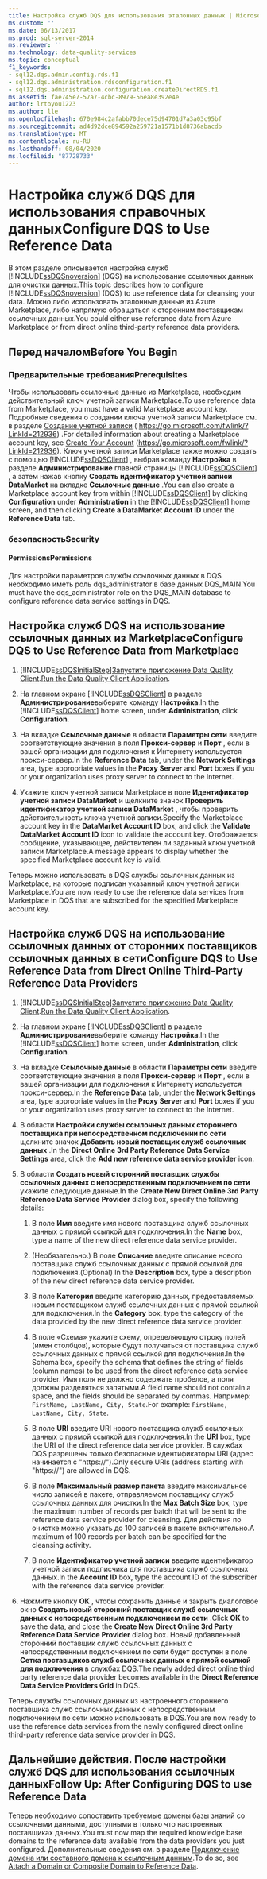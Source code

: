 ```yaml
---
title: Настройка служб DQS для использования эталонных данных | Microsoft Docs
ms.custom: ''
ms.date: 06/13/2017
ms.prod: sql-server-2014
ms.reviewer: ''
ms.technology: data-quality-services
ms.topic: conceptual
f1_keywords:
- sql12.dqs.admin.config.rds.f1
- sql12.dqs.administration.rdsconfiguration.f1
- sql12.dqs.administration.configuration.createDirectRDS.f1
ms.assetid: fae745e7-57a7-4cbc-8979-56ea8e392e4e
author: lrtoyou1223
ms.author: lle
ms.openlocfilehash: 670e984c2afabb70dece75d94701d7a3a03c95bf
ms.sourcegitcommit: ad4d92dce894592a259721a1571b1d8736abacdb
ms.translationtype: MT
ms.contentlocale: ru-RU
ms.lasthandoff: 08/04/2020
ms.locfileid: "87728733"
---
```

# <a name="configure-dqs-to-use-reference-data"></a><span data-ttu-id="6cc6f-102">Настройка служб DQS для использования справочных данных</span><span class="sxs-lookup"><span data-stu-id="6cc6f-102">Configure DQS to Use Reference Data</span></span>
  <span data-ttu-id="6cc6f-103">В этом разделе описывается настройка служб [!INCLUDE[ssDQSnoversion](../includes/ssdqsnoversion-md.md)] (DQS) на использование ссылочных данных для очистки данных.</span><span class="sxs-lookup"><span data-stu-id="6cc6f-103">This topic describes how to configure [!INCLUDE[ssDQSnoversion](../includes/ssdqsnoversion-md.md)] (DQS) to use reference data for cleansing your data.</span></span> <span data-ttu-id="6cc6f-104">Можно либо использовать эталонные данные из Azure Marketplace, либо напрямую обращаться к сторонним поставщикам ссылочных данных.</span><span class="sxs-lookup"><span data-stu-id="6cc6f-104">You could either use reference data from Azure Marketplace or from direct online third-party reference data providers.</span></span>  
  
## <a name="before-you-begin"></a><span data-ttu-id="6cc6f-105">Перед началом</span><span class="sxs-lookup"><span data-stu-id="6cc6f-105">Before You Begin</span></span>  
  
###  <a name="prerequisites"></a><a name="Prerequisites"></a> <span data-ttu-id="6cc6f-106">Предварительные требования</span><span class="sxs-lookup"><span data-stu-id="6cc6f-106">Prerequisites</span></span>  
 <span data-ttu-id="6cc6f-107">Чтобы использовать ссылочные данные из Marketplace, необходим действительный ключ учетной записи Marketplace.</span><span class="sxs-lookup"><span data-stu-id="6cc6f-107">To use reference data from Marketplace, you must have a valid Marketplace account key.</span></span> <span data-ttu-id="6cc6f-108">Подробные сведения о создании ключа учетной записи Marketplace см. в разделе [Создание учетной записи](https://go.microsoft.com/fwlink/?LinkId=212936) ( https://go.microsoft.com/fwlink/?LinkId=212936) .</span><span class="sxs-lookup"><span data-stu-id="6cc6f-108">For detailed information about creating a Marketplace account key, see [Create Your Account](https://go.microsoft.com/fwlink/?LinkId=212936) (https://go.microsoft.com/fwlink/?LinkId=212936).</span></span> <span data-ttu-id="6cc6f-109">Ключ учетной записи Marketplace также можно создать с помощью [!INCLUDE[ssDQSClient](../includes/ssdqsclient-md.md)] , выбрав команду **Настройка** в разделе **Администрирование** главной страницы [!INCLUDE[ssDQSClient](../includes/ssdqsclient-md.md)] , а затем нажав кнопку **Создать идентификатор учетной записи DataMarket** на вкладке **Ссылочные данные** .</span><span class="sxs-lookup"><span data-stu-id="6cc6f-109">You can also create a Marketplace account key from within [!INCLUDE[ssDQSClient](../includes/ssdqsclient-md.md)] by clicking **Configuration** under **Administration** in the [!INCLUDE[ssDQSClient](../includes/ssdqsclient-md.md)] home screen, and then clicking **Create a DataMarket Account ID** under the **Reference Data** tab.</span></span>  
  
###  <a name="security"></a><a name="Security"></a> <span data-ttu-id="6cc6f-110">безопасность</span><span class="sxs-lookup"><span data-stu-id="6cc6f-110">Security</span></span>  
  
####  <a name="permissions"></a><a name="Permissions"></a> <span data-ttu-id="6cc6f-111">Permissions</span><span class="sxs-lookup"><span data-stu-id="6cc6f-111">Permissions</span></span>  
 <span data-ttu-id="6cc6f-112">Для настройки параметров службы ссылочных данных в DQS необходимо иметь роль dqs_administrator в базе данных DQS_MAIN.</span><span class="sxs-lookup"><span data-stu-id="6cc6f-112">You must have the dqs_administrator role on the DQS_MAIN database to configure reference data service settings in DQS.</span></span>  
  
##  <a name="configure-dqs-to-use-reference-data-from-marketplace"></a><a name="Marketplace"></a> <span data-ttu-id="6cc6f-113">Настройка служб DQS на использование ссылочных данных из Marketplace</span><span class="sxs-lookup"><span data-stu-id="6cc6f-113">Configure DQS to Use Reference Data from Marketplace</span></span>  
  
1.  [!INCLUDE[ssDQSInitialStep](../includes/ssdqsinitialstep-md.md)]<span data-ttu-id="6cc6f-114">[Запустите приложение Data Quality Client](../../2014/data-quality-services/run-the-data-quality-client-application.md).</span><span class="sxs-lookup"><span data-stu-id="6cc6f-114">[Run the Data Quality Client Application](../../2014/data-quality-services/run-the-data-quality-client-application.md).</span></span>  
  
2.  <span data-ttu-id="6cc6f-115">На главном экране [!INCLUDE[ssDQSClient](../includes/ssdqsclient-md.md)] в разделе **Администрирование**выберите команду **Настройка**.</span><span class="sxs-lookup"><span data-stu-id="6cc6f-115">In the [!INCLUDE[ssDQSClient](../includes/ssdqsclient-md.md)] home screen, under **Administration**, click **Configuration**.</span></span>  
  
3.  <span data-ttu-id="6cc6f-116">На вкладке **Ссылочные данные** в области **Параметры сети** введите соответствующие значения в поля **Прокси-сервер** и **Порт** , если в вашей организации для подключения к Интернету используется прокси-сервер.</span><span class="sxs-lookup"><span data-stu-id="6cc6f-116">In the **Reference Data** tab, under the **Network Settings** area, type appropriate values in the **Proxy Server** and **Port** boxes if you or your organization uses proxy server to connect to the Internet.</span></span>  
  
4.  <span data-ttu-id="6cc6f-117">Укажите ключ учетной записи Marketplace в поле **Идентификатор учетной записи DataMarket** и щелкните значок **Проверить идентификатор учетной записи DataMarket** , чтобы проверить действительность ключа учетной записи.</span><span class="sxs-lookup"><span data-stu-id="6cc6f-117">Specify the Marketplace account key in the **DataMarket Account ID** box, and click the **Validate DataMarket Account ID** icon to validate the account key.</span></span> <span data-ttu-id="6cc6f-118">Отображается сообщение, указывающее, действителен ли заданный ключ учетной записи Marketplace.</span><span class="sxs-lookup"><span data-stu-id="6cc6f-118">A message appears to display whether the specified Marketplace account key is valid.</span></span>  
  
 <span data-ttu-id="6cc6f-119">Теперь можно использовать в DQS службы ссылочных данных из Marketplace, на которые подписан указанный ключ учетной записи Marketplace.</span><span class="sxs-lookup"><span data-stu-id="6cc6f-119">You are now ready to use the reference data services from Marketplace in DQS that are subscribed for the specified Marketplace account key.</span></span>  
  
##  <a name="configure-dqs-to-use-reference-data-from-direct-online-third-party-reference-data-providers"></a><a name="ThirdParty"></a> <span data-ttu-id="6cc6f-120">Настройка служб DQS на использование ссылочных данных от сторонних поставщиков ссылочных данных в сети</span><span class="sxs-lookup"><span data-stu-id="6cc6f-120">Configure DQS to Use Reference Data from Direct Online Third-Party Reference Data Providers</span></span>  
  
1.  [!INCLUDE[ssDQSInitialStep](../includes/ssdqsinitialstep-md.md)]<span data-ttu-id="6cc6f-121">[Запустите приложение Data Quality Client](../../2014/data-quality-services/run-the-data-quality-client-application.md).</span><span class="sxs-lookup"><span data-stu-id="6cc6f-121">[Run the Data Quality Client Application](../../2014/data-quality-services/run-the-data-quality-client-application.md).</span></span>  
  
2.  <span data-ttu-id="6cc6f-122">На главном экране [!INCLUDE[ssDQSClient](../includes/ssdqsclient-md.md)] в разделе **Администрирование**выберите команду **Настройка**.</span><span class="sxs-lookup"><span data-stu-id="6cc6f-122">In the [!INCLUDE[ssDQSClient](../includes/ssdqsclient-md.md)] home screen, under **Administration**, click **Configuration**.</span></span>  
  
3.  <span data-ttu-id="6cc6f-123">На вкладке **Ссылочные данные** в области **Параметры сети** введите соответствующие значения в поля **Прокси-сервер** и **Порт** , если в вашей организации для подключения к Интернету используется прокси-сервер.</span><span class="sxs-lookup"><span data-stu-id="6cc6f-123">In the **Reference Data** tab, under the **Network Settings** area, type appropriate values in the **Proxy Server** and **Port** boxes if you or your organization uses proxy server to connect to the Internet.</span></span>  
  
4.  <span data-ttu-id="6cc6f-124">В области **Настройки службы ссылочных данных стороннего поставщика при непосредственном подключении по сети** щелкните значок **Добавить новый поставщик служб ссылочных данных** .</span><span class="sxs-lookup"><span data-stu-id="6cc6f-124">In the **Direct Online 3rd Party Reference Data Service Settings** area, click the **Add new reference data service provider** icon.</span></span>  
  
5.  <span data-ttu-id="6cc6f-125">В области **Создать новый сторонний поставщик службы ссылочных данных с непосредственным подключением по сети** укажите следующие данные.</span><span class="sxs-lookup"><span data-stu-id="6cc6f-125">In the **Create New Direct Online 3rd Party Reference Data Service Provider** dialog box, specify the following details:</span></span>  
  
    1.  <span data-ttu-id="6cc6f-126">В поле **Имя** введите имя нового поставщика служб ссылочных данных с прямой ссылкой для подключения.</span><span class="sxs-lookup"><span data-stu-id="6cc6f-126">In the **Name** box, type a name of the new direct reference data service provider.</span></span>  
  
    2.  <span data-ttu-id="6cc6f-127">(Необязательно.) В поле **Описание** введите описание нового поставщика служб ссылочных данных с прямой ссылкой для подключения.</span><span class="sxs-lookup"><span data-stu-id="6cc6f-127">(Optional) In the **Description** box, type a description of the new direct reference data service provider.</span></span>  
  
    3.  <span data-ttu-id="6cc6f-128">В поле **Категория** введите категорию данных, предоставляемых новым поставщиком служб ссылочных данных с прямой ссылкой для подключения.</span><span class="sxs-lookup"><span data-stu-id="6cc6f-128">In the **Category** box, type the category of the data provided by the new direct reference data service provider.</span></span>  
  
    4.  <span data-ttu-id="6cc6f-129">В поле «Схема» укажите схему, определяющую строку полей (имен столбцов), которые будут получаться от поставщика служб ссылочных данных с прямой ссылкой для подключения.</span><span class="sxs-lookup"><span data-stu-id="6cc6f-129">In the Schema box, specify the schema that defines the string of fields (column names) to be used from the direct reference data service provider.</span></span> <span data-ttu-id="6cc6f-130">Имя поля не должно содержать пробелов, а поля должны разделяться запятыми.</span><span class="sxs-lookup"><span data-stu-id="6cc6f-130">A field name should not contain a space, and the fields should be separated by commas.</span></span> <span data-ttu-id="6cc6f-131">Например: `FirstName, LastName, City, State`.</span><span class="sxs-lookup"><span data-stu-id="6cc6f-131">For example: `FirstName, LastName, City, State`.</span></span>  
  
    5.  <span data-ttu-id="6cc6f-132">В поле **URI** введите URI нового поставщика служб ссылочных данных с прямой ссылкой для подключения.</span><span class="sxs-lookup"><span data-stu-id="6cc6f-132">In the **URI** box, type the URI of the direct reference data service provider.</span></span> <span data-ttu-id="6cc6f-133">В службах DQS разрешены только безопасные идентификаторы URI (адрес начинается с "https://").</span><span class="sxs-lookup"><span data-stu-id="6cc6f-133">Only secure URIs (address starting with "https://") are allowed in DQS.</span></span>  
  
    6.  <span data-ttu-id="6cc6f-134">В поле **Максимальный размер пакета** введите максимальное число записей в пакете, отправляемом поставщику служб ссылочных данных для очистки.</span><span class="sxs-lookup"><span data-stu-id="6cc6f-134">In the **Max Batch Size** box, type the maximum number of records per batch that will be sent to the reference data service provider for cleansing.</span></span> <span data-ttu-id="6cc6f-135">Для действия по очистке можно указать до 100 записей в пакете включительно.</span><span class="sxs-lookup"><span data-stu-id="6cc6f-135">A maximum of 100 records per batch can be specified for the cleansing activity.</span></span>  
  
    7.  <span data-ttu-id="6cc6f-136">В поле **Идентификатор учетной записи** введите идентификатор учетной записи подписчика для поставщика служб ссылочных данных.</span><span class="sxs-lookup"><span data-stu-id="6cc6f-136">In the **Account ID** box, type the account ID of the subscriber with the reference data service provider.</span></span>  
  
6.  <span data-ttu-id="6cc6f-137">Нажмите кнопку **ОК** , чтобы сохранить данные и закрыть диалоговое окно **Создать новый сторонний поставщик служб ссылочных данных с непосредственным подключением по сети** .</span><span class="sxs-lookup"><span data-stu-id="6cc6f-137">Click **OK** to save the data, and close the **Create New Direct Online 3rd Party Reference Data Service Provider** dialog box.</span></span> <span data-ttu-id="6cc6f-138">Новый добавленный сторонний поставщик служб ссылочных данных с непосредственным подключением по сети будет доступен в поле **Сетка поставщиков служб ссылочных данных с прямой ссылкой для подключения** в службах DQS.</span><span class="sxs-lookup"><span data-stu-id="6cc6f-138">The newly added direct online third party reference data provider becomes available in the **Direct Reference Data Service Providers Grid** in DQS.</span></span>  
  
 <span data-ttu-id="6cc6f-139">Теперь службы ссылочных данных из настроенного стороннего поставщика служб ссылочных данных с непосредственным подключением по сети можно использовать в DQS.</span><span class="sxs-lookup"><span data-stu-id="6cc6f-139">You are now ready to use the reference data services from the newly configured direct online third-party reference data service provider in DQS.</span></span>  
  
##  <a name="follow-up-after-configuring-dqs-to-use-reference-data"></a><a name="FollowUp"></a><span data-ttu-id="6cc6f-140">Дальнейшие действия. После настройки служб DQS для использования ссылочных данных</span><span class="sxs-lookup"><span data-stu-id="6cc6f-140">Follow Up: After Configuring DQS to use Reference Data</span></span>  
 <span data-ttu-id="6cc6f-141">Теперь необходимо сопоставить требуемые домены базы знаний со ссылочными данными, доступными в только что настроенных поставщиках данных.</span><span class="sxs-lookup"><span data-stu-id="6cc6f-141">You must now map the required knowledge base domains to the reference data available from the data providers you just configured.</span></span> <span data-ttu-id="6cc6f-142">Дополнительные сведения см. в разделе [Подключение домена или составного домена к ссылочным данным](../../2014/data-quality-services/attach-a-domain-or-composite-domain-to-reference-data.md).</span><span class="sxs-lookup"><span data-stu-id="6cc6f-142">To do so, see [Attach a Domain or Composite Domain to Reference Data](../../2014/data-quality-services/attach-a-domain-or-composite-domain-to-reference-data.md).</span></span>  
  
  
